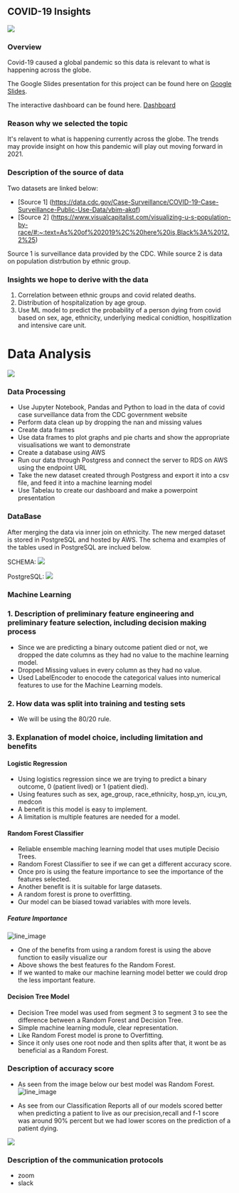 
 
## COVID-19 Insights 


  ![](Resources/covid_header.jpg) 




### Overview
Covid-19 caused a global pandemic so this data is  relevant to what is happening across the globe. 





The Google Slides presentation for this project can be found 
here on [Google Slides](https://docs.google.com/presentation/d/1R6NoK6VatRhL9BzGuit1nTV8Zf-JTV8qRfew4igPopU/edit#slide=id.gc12a178845_0_155).

The interactive dashboard can be found here. 
[Dashboard](https://public.tableau.com/profile/arshi.singh#!/vizhome/Final_Dashboard_Covid_19/StoryofCovid?publish=yes)

### Reason why we selected the topic 
It's relavent to what is happening currently across the globe. The trends may provide insight on how this pandemic will play out moving forward in 2021.

### Description of the source of data
Two datasets are linked below:

- [Source 1] (https://data.cdc.gov/Case-Surveillance/COVID-19-Case-Surveillance-Public-Use-Data/vbim-akqf)
- [Source 2] (https://www.visualcapitalist.com/visualizing-u-s-population-by-race/#:~:text=As%20of%202019%2C%20here%20is,Black%3A%2012.2%25)

Source 1 is surveillance  data provided by the CDC. While source 2 is data on population distrbution by ethnic group.   
 



### Insights we hope to derive with the data

1.   Correlation between ethnic groups and covid related deaths. 
2. Distribution of hospitalization by age group.
3.  Use ML model to predict the probability of a person dying from covid based on sex, age, ethnicity, underlying medical conidtion, hospitlization and  intensive care unit.



# Data Analysis

![](Resources/end-to-end.png)

### Data Processing

- Use Jupyter Notebook, Pandas and Python to load in the data of covid case surveillance data from the CDC government website
- Perform data clean up by dropping the nan and missing values
- Create data frames
- Use data frames to plot graphs and pie charts and show the appropriate visualisations we want to demonstrate 
- Create a database using AWS
- Run our data through Postgress and connect the server to RDS on AWS using the endpoint URL
- Take the new dataset created through Postgress and export it into a csv file, and feed it into a machine learning model
- Use Tabelau to create our dashboard and make a powerpoint presentation

### DataBase 
After merging the data via inner join on ethnicity. The new merged dataset is stored in PostgreSQL and hosted by AWS. The schema and examples of the tables used in PostgreSQL are inclued below.

 SCHEMA:
 ![](Resources/ERD.png)
 
 PostgreSQL:
 ![](Resources/sql_code.png)

### Machine Learning


### 1. Description of preliminary feature engineering and preliminary feature selection, including decision making process
- Since we are predicting a binary outcome patient died or not, we dropped the date columns as they had no value to the machine learning model.
- Dropped Missing values in every column as they had no value.
- Used LabelEncoder to enocode the categorical values into numerical features to use for the Machine Learning models.

### 2. How data was split into training and testing sets

- We will be using the 80/20 rule.

### 3. Explanation of model choice, including limitation and benefits 

#### Logistic Regression
 - Using logistics regression since we are trying to predict a binary outcome, 0 (patient lived) or 1 (patient died).
 - Using features such as sex,	age_group,	race_ethnicity, hosp_yn, icu_yn, medcon
 - A benefit is this model is easy to implement.
 - A limitation is multiple features are needed for a model. 
#### Random Forest Classifier
 - Reliable ensemble maching learning model that uses mutiple Decisio Trees.
 - Random Forest Classifier to see if we can get a different accuracy score.
 - Once pro is using the feature importance to see the importance of the features selected.
 - Another benefit is it is suitable for large datasets.
 - A random forest is prone to overfitting. 
 - Our model can be biased towad variables with more levels.
 
##### Feature Importance 
![line_image](Resources/feat_imp.png)

- One of the benefits from using a random forest is using the above function to easily visualize our 
- Above shows the best features fo the Random Forest. 
- If we wanted to make our machine learning model better we could drop the less important feature.

#### Decision Tree Model
 - Decision Tree model was used from segment 3 to segment 3 to see the difference between a Random Forest and Decision Tree.
 - Simple machine learning module, clear representation.
 - Like Random Forest model is prone to Overfitting.
 - Since it only uses one root node and then splits after that, it wont be as beneficial as a Random Forest.

### Description of accuracy score 

- As seen from the image below our best model was Random Forest.
![line_image](Resources/model_scores.png)

- As see from our Classification Reports all of our models scored better when predicting a patient to live as our precision,recall and f-1 score was around 90% percent but we had lower scores on the prediction of a patient dying.

![](Resources/classification.png)

### Description of the communication protocols
- zoom
- slack


